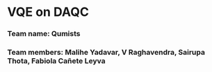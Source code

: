 # VQE on DAQC
### Team name: Qumists
### Team members: Malihe Yadavar, V Raghavendra, Sairupa Thota, Fabiola Cañete Leyva


